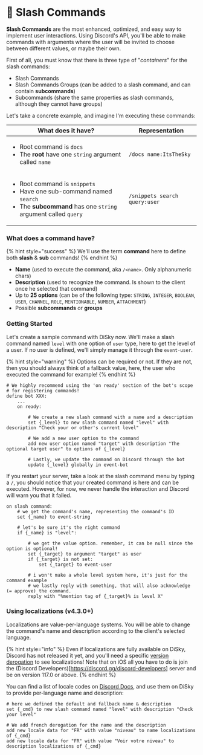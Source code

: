 # 📯 Slash Commands

**Slash Commands** are the most enhanced, optimized, and easy way to implement user interactions. Using Discord's API, you'll be able to make commands with arguments where the user will be invited to choose between different values, or maybe their own.

First of all, you must know that there is three type of "_containers_" for the slash commands:

* Slash Commands
* Slash Commands Groups (can be added to a slash command, and can contain **subcommands**)
* Subcommands (share the same properties as slash commands, although they cannot have groups)

Let's take a concrete example, and imagine I'm executing these commands:

| What does it have?                                                                                                                                                                                                    | Representation                |
| --------------------------------------------------------------------------------------------------------------------------------------------------------------------------------------------------------------------- | ----------------------------- |
| <ul><li>Root command is <code>docs</code></li><li>The <strong>root</strong> have one <code>string</code> argument called <code>name</code></li></ul>                                                                  | `/docs name:ItsTheSky`        |
| <ul><li>Root command is <code>snippets</code></li><li>Have one sub-command named <code>search</code></li><li>The <strong>subcommand</strong> has one <code>string</code> argument called <code>query</code></li></ul> | `/snippets search query:user` |

### What does a command have?

{% hint style="success" %}
We'll use the term **command** here to define both **slash** & **sub** commands!
{% endhint %}

* **Name** (used to execute the command, aka `/<name>`. Only alphanumeric chars)
* **Description** (used to recognize the command. Is shown to the client once he selected that command)
* Up to **25 options** (can be of the following type: `STRING`, `INTEGER`, `BOOLEAN`, `USER`, `CHANNEL`, `ROLE`, `MENTIONABLE`, `NUMBER`, `ATTACHMENT`)
* Possible **subcommands** or **groups**

### Getting Started

Let's create a sample command with DiSky now. We'll make a slash command named `level` with one option of `user` type, here to get the level of a user. If no user is defined, we'll simply manage it through the `event-user`.&#x20;

{% hint style="warning" %}
Options can be required or not. If they are not, then you should always think of a fallback value, here, the user who executed the command for example!
{% endhint %}

```applescript
# We highly recommend using the 'on ready' section of the bot's scope
# for registering commands!
define bot XXX:
    ...
    on ready:
    
        # We create a new slash command with a name and a description
        set {_level} to new slash command named "level" with description "Check your or other's current level"
        
        # We add a new user option to the command
        add new user option named "target" with description "The optional target user" to options of {_level}
        
        # Lastly, we update the command on Discord through the bot
        update {_level} globally in event-bot
```

If you restart your server, take a look at the slash command menu by typing a `/`, you should notice that your created command is here and can be executed. However, for now, we never handle the interaction and Discord will warn you that it failed.

```applescript
on slash command:
    # we get the command's name, representing the command's ID
    set {_name} to event-string

    # let's be sure it's the right command
    if {_name} is "level":
        
        # we get the value option. remember, it can be null since the option is optional!
        set {_target} to argument "target" as user
        if {_target} is not set:
            set {_target} to event-user
        
        # i won't make a whole level system here, it's just for the command example
        # we lastly reply with something, that will also acknowledge (= approve) the command.
        reply with "%mention tag of {_target}% is level X"
```

### Using localizations (v4.3.0+)

Localizations are value-per-language systems. You will be able to change the command's name and description according to the client's selected language.

{% hint style="info" %}
Even if localizations are fully available on DiSky, Discord has not released it yet, and you'll need a specific [version derogation](https://discord.com/\_\_development/link?s=VQw65opXPNOuzDRAa9ID91y7BV0U0ATg%2FmZfrhCBCqc%3D.eyJ0YXJnZXRCdWlsZE92ZXJyaWRlIjp7ImRpc2NvcmRfd2ViIjp7InR5cGUiOiJicmFuY2giLCJpZCI6ImZlYXR1cmUvd2ViLXNsYXNoLWNvbW1hbmQtbG9jYWxpemF0aW9uIn19LCJyZWxlYXNlQ2hhbm5lbCI6bnVsbCwidmFsaWRGb3JVc2VySWRzIjpbXSwiYWxsb3dMb2dnZWRPdXQiOmZhbHNlLCJleHBpcmVzQXQiOiJXZWQsIDEwIEF1ZyAyMDIyIDE3OjE4OjQ1IEdNVCJ9) to see localizations! Note that on iOS all you have to do is join the (Discord Developers)[https://discord.gg/discord-developers] server and be on version 117.0 or above.
{% endhint %}

You can find a list of locale codes on [Discord Docs](https://discord.com/developers/docs/reference#locales), and use them on DiSky to provide per-language name and description:

```applescript
# here we defined the default and fallback name & description
set {_cmd} to new slash command named "level" with description "Check your level"

# We add french derogation for the name and the description
add new locale data for "FR" with value "niveau" to name localizations of {_cmd}
add new locale data for "FR" with value "Voir votre niveau" to description localizations of {_cmd}
```
